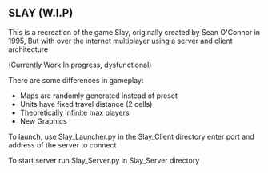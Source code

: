 ## SLAY (W.I.P)

This is a recreation of the game Slay, originally created by Sean O'Connor in 1995, But with over the internet multiplayer using a server and client architecture

(Currently Work In progress, dysfunctional)

There are some differences in gameplay:

- Maps are randomly generated instead of preset
- Units have fixed travel distance (2 cells)
- Theoretically infinite max players
- New Graphics

To launch, use Slay_Launcher.py in the Slay_Client directory
enter port and address of the server to connect

To start server run Slay_Server.py in Slay_Server directory